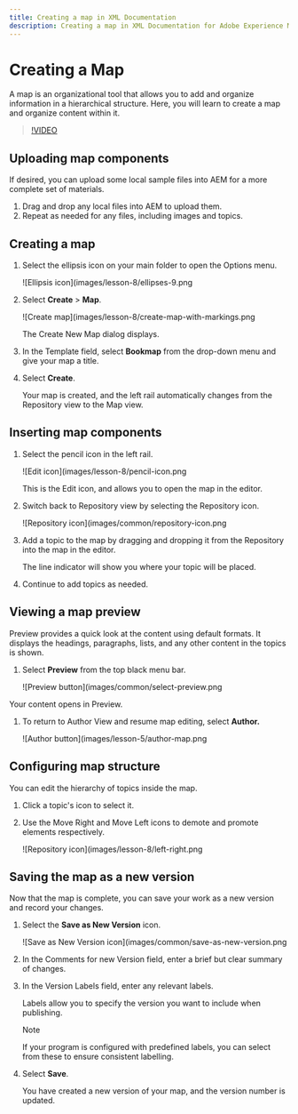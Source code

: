 ```yaml
---
title: Creating a map in XML Documentation
description: Creating a map in XML Documentation for Adobe Experience Manager
---
```


# Creating a Map

A map is an organizational tool that allows you to add and organize information in a hierarchical structure. Here, you will learn to create a map and organize content within it.

>[!VIDEO](https://video.tv.adobe.com/v/336725?quality=12&learn=on)

## Uploading map components

If desired, you can upload some local sample files into AEM for a more complete set of materials.

1. Drag and drop any local files into AEM to upload them.
1. Repeat as needed for any files, including images and topics.

## Creating a map

1. Select the ellipsis icon on your main folder to open the Options menu.

   ![Ellipsis icon](images/lesson-8/ellipses-9.png

1. Select **Create** \> **Map**.


   ![Create map](images/lesson-8/create-map-with-markings.png

   The Create New Map dialog displays.

1. In the Template field, select **Bookmap** from the drop-down menu and give your map a title.
1. Select **Create**.

   Your map is created, and the left rail automatically changes from the Repository view to the Map view.

## Inserting map components

1. Select the pencil icon in the left rail.

   ![Edit icon](images/lesson-8/pencil-icon.png

   This is the Edit icon, and allows you to open the map in the editor.

1. Switch back to Repository view by selecting the Repository icon.

   ![Repository icon](images/common/repository-icon.png

1. Add a topic to the map by dragging and dropping it from the Repository into the map in the editor.

   The line indicator will show you where your topic will be placed.

1. Continue to add topics as needed.

## Viewing a map preview

Preview provides a quick look at the content using default formats. It displays the headings, paragraphs, lists, and any other content in the topics is shown.

1. Select **Preview** from the top black menu bar.

   ![Preview button](images/common/select-preview.png

Your content opens in Preview.

1. To return to Author View and resume map editing, select **Author.**

   ![Author button](images/lesson-5/author-map.png

## Configuring map structure

You can edit the hierarchy of topics inside the map.

1. Click a topic&#39;s icon to select it.
2. Use the Move Right and Move Left icons to demote and promote elements respectively.

   ![Repository icon](images/lesson-8/left-right.png

## Saving the map as a new version

Now that the map is complete, you can save your work as a new version and record your changes.

1. Select the **Save as New Version** icon.

   ![Save as New Version icon](images/common/save-as-new-version.png

1. In the Comments for new Version field, enter a brief but clear summary of changes.

1. In the Version Labels field, enter any relevant labels.

   Labels allow you to specify the version you want to include when publishing.

   >[!NOTE] 
   > 
   > If your program is configured with predefined labels, you can select from these to ensure consistent  labelling.

1. Select **Save**.
   
   You have created a new version of your map, and the version number is updated.

